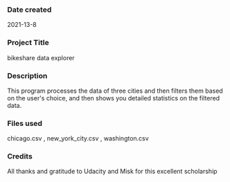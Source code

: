 
### Date created
2021-13-8

### Project Title
bikeshare data explorer
### Description
This program processes the data of three cities and then filters them based on the user's choice, and then shows you detailed statistics on the filtered data.

### Files used
chicago.csv , new_york_city.csv , washington.csv

### Credits
All thanks and gratitude to Udacity and Misk for this excellent scholarship

